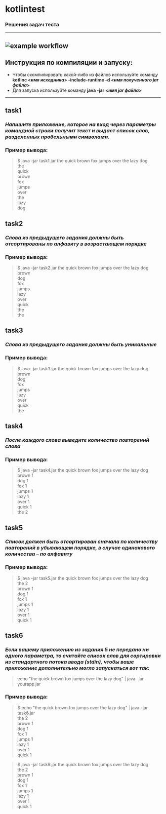 # kotlintest
### Решения задач теста
---
![example workflow](https://github.com/Winnie-the-Pooh2019/kotlintest/actions/workflows/main.yml/badge.svg)
---
## Инструкция по компиляции и запуску:
  * Чтобы скомпилировать какой-либо из файлов используйте команду **kotlinc <_имя исходника_> -include-runtime -d <_имя полученного jar файла_>**
  * Для запуска используйте команду **java -jar <_имя jar файла_>**
---

## task1
### _Напишите приложение, которое на вход через параметры командной строки получит текст и выдаст список слов, разделенных пробельными символами._
### Пример вывода:
> $ java -jar task1.jar the quick brown fox jumps over the lazy dog  
> the  
> quick  
> brown  
> fox  
> jumps  
> over  
> the  
> lazy  
> dog

## task2
### _Слова из предыдущего задания должны быть отсортированы по алфавиту в возрастающем порядке_
### Пример вывода:
> $ java -jar task2.jar the quick brown fox jumps over the lazy dog  
> brown  
> dog  
> fox  
> jumps  
> lazy  
> over  
> quick  
> the  
> the

## task3
### _Слова из предыдущего задания должны быть уникальные_
### Пример вывода:
> $ java -jar task3.jar the quick brown fox jumps over the lazy dog  
> brown  
> dog  
> fox  
> jumps  
> lazy  
> over  
> quick  
> the

## task4
### _После каждого слова выведите количество повторений слова_
### Пример вывода:
> $ java -jar task4.jar the quick brown fox jumps over the lazy dog  
> brown 1  
> dog 1  
> fox 1  
> jumps 1  
> lazy 1  
> over 1  
> quick 1  
> the 2

## task5
### _Список должен быть отсортирован сначала по количеству повторений в убывающем порядке, в случае одинакового количества – по алфавиту_
### Пример вывода:
> $ java -jar task5.jar the quick brown fox jumps over the lazy dog  
> the 2  
> brown 1  
> dog 1  
> fox 1  
> jumps 1  
> lazy 1  
> over 1  
> quick 1  


## task6
### _Если вашему приложению из задания 5 не передано ни одного параметра, то считайте список слов для сортировки из стандартного потока ввода (stdin), чтобы ваше приложение дополнительно могло запускаться вот так:_
> echo "the quick brown fox jumps over the lazy dog" | java -jar yourapp.jar
### Пример вывода:
> $ echo "the quick brown fox jumps over the lazy dog" | java -jar task6.jar  
> the 2  
> brown 1  
> dog 1  
> fox 1  
> jumps 1  
> lazy 1  
> over 1  
> quick 1

> $ java -jar task6.jar the quick brown fox jumps over the lazy dog  
> the 2  
> brown 1  
> dog 1  
> fox 1  
> jumps 1  
> lazy 1  
> over 1  
> quick 1  
